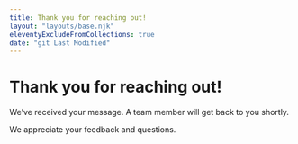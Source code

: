 ```yaml
---
title: Thank you for reaching out!
layout: "layouts/base.njk"
eleventyExcludeFromCollections: true
date: "git Last Modified"
---
```


# Thank you for reaching out!

We’ve received your message. A team member will get back to you shortly.

We appreciate your feedback and questions.
